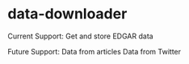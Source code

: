 # data-downloader

Current Support:
Get and store EDGAR data

Future Support:
Data from articles
Data from Twitter
